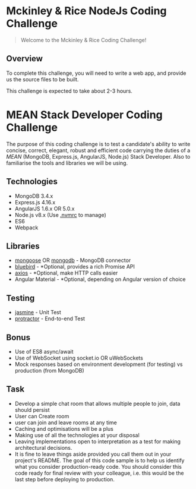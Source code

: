 # Mckinley & Rice NodeJs Coding Challenge

> Welcome to the Mckinley & Rice Coding Challenge!


## Overview

To complete this challenge, you will need to write a  web app, and provide us the source files to be built.

This challenge is expected to take about 2-3 hours.


# MEAN Stack Developer Coding Challenge

The purpose of this coding challenge is to test a candidate's ability to
write concise, correct, elegant, robust and efficient code carrying the
duties of a *MEAN* (MongoDB, Express.js, AngularJS, Node.js) Stack
Developer. Also to familiarise the tools and libraries we will be using.

## Technologies

- MongoDB 3.4.x
- Express.js 4.16.x
- AngularJS 1.6.x OR 5.0.x
- Node.js v8.x (Use [.nvmrc](https://github.com/creationix/nvm) to manage)
- ES6
- Webpack

## Libraries

- [mongoose](https://www.npmjs.com/package/mongoose) OR [mongodb](https://www.npmjs.com/package/mongodb) - MongoDB connector
- [bluebird](https://www.npmjs.com/package/bluebird) - *Optional, provides a rich Promise API
- [axios](https://www.npmjs.com/package/axios) - *Optional, make HTTP calls easier
- Angular Material - *Optional, depending on Angular version of choice

## Testing

- [jasmine](https://www.npmjs.com/package/jasmine) - Unit Test
- [protractor](https://www.npmjs.com/package/protractor) - End-to-end Test

## Bonus

- Use of ES8 async/await
- Use of WebSocket using socket.io OR uWebSockets
- Mock responses based on environment development (for testing) vs production (from MongoDB)

## Task

- Develop a simple chat room that allows multiple people to join, data should persist
- User can Create room 
- user can join and leave rooms at any time
- Caching and optimisations will be a plus
- Making use of all the technologies at your disposal
- Leaving implementations open to interpretation as a test for making architectural decisions.
- It is fine to leave things aside provided you call them out in your project's README. The goal of this code sample is to help us identify what you consider production-ready code. You should consider this code ready for final review with your colleague, i.e. this would be the last step before deploying to production.

